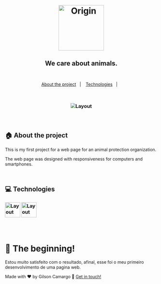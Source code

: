 <h1 align="center">
  <img src="https://github.com/gcamargocoder/03_Projeto_PETSHOP_RESPONSIVA_26-08-25/blob/main/img/We_Care_BT.png?raw=true" alt="Origin" width="150px">
</h1>


<h2 align="center">
  We care about animals.
</h2>

<br>

<p align="center">
  <a href="#house-about-the-project">About the project</a>&nbsp;&nbsp;&nbsp;|&nbsp;&nbsp;&nbsp;
  <a href="#computer-technologies">Technologies</a>&nbsp;&nbsp;&nbsp;|&nbsp;&nbsp;&nbsp;
  </p>

<br>
<h3 align="center">
<img alt="Layout" src="https://github.com/gcamargocoder/03_Projeto_PETSHOP_RESPONSIVA_26-08-25/blob/main/img/DEV_PET_RESPONSIVO.png?raw=true">
  <h3/>
<br>


## :house: About the project

This is my first project for a web page for an animal protection organization.

The web page was designed with responsiveness for computers and smartphones.

<br>

## :computer: Technologies

<h3>
<img alt="Layout" src="https://github.com/gcamargocoder/03_Projeto_PETSHOP_RESPONSIVA_26-08-25/blob/main/img/html.png?raw=true" alt="Origin" width="50px">
<img alt="Layout" src="https://github.com/gcamargocoder/03_Projeto_PETSHOP_RESPONSIVA_26-08-25/blob/main/img/css-3.png?raw=true" alt="Origin" width="50px">
<h3/>
    
<br>

# 🚀 The beginning! 

Estou muito satisfeito com o resultado, afinal, esse foi o meu primeiro desenvolvimento de uma pagina web.

Made with ♥ by Gilson Camargo :wave: [Get in touch!](https://www.linkedin.com/in/gilccamargo/)

